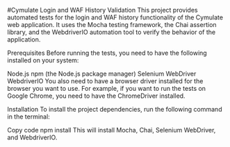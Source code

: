 #Cymulate Login and WAF History Validation
This project provides automated tests for the login and WAF history functionality of the Cymulate web application. It uses the Mocha testing framework, the Chai assertion library, and the WebdriverIO automation tool to verify the behavior of the application.

Prerequisites
Before running the tests, you need to have the following installed on your system:

Node.js
npm (the Node.js package manager)
Selenium WebDriver
WebdriverIO
You also need to have a browser driver installed for the browser you want to use. For example, if you want to run the tests on Google Chrome, you need to have the ChromeDriver installed.

Installation
To install the project dependencies, run the following command in the terminal:

Copy code
npm install
This will install Mocha, Chai, Selenium WebDriver, and WebdriverIO.
